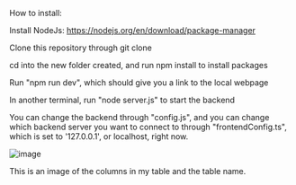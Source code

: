How to install:

Install NodeJs: https://nodejs.org/en/download/package-manager

Clone this repository through git clone

cd into the new folder created, and run npm install to install packages

Run "npm run dev", which should give you a link to the local webpage

In another terminal, run "node server.js" to start the backend

You can change the backend through "config.js", and you can change which backend server you want to connect to through "frontendConfig.ts", which is set to '127.0.0.1', or localhost, right now.

![image](https://github.com/user-attachments/assets/7e994bc4-db7c-40f7-a387-9110d10f57f1)

This is an image of the columns in my table and the table name.


